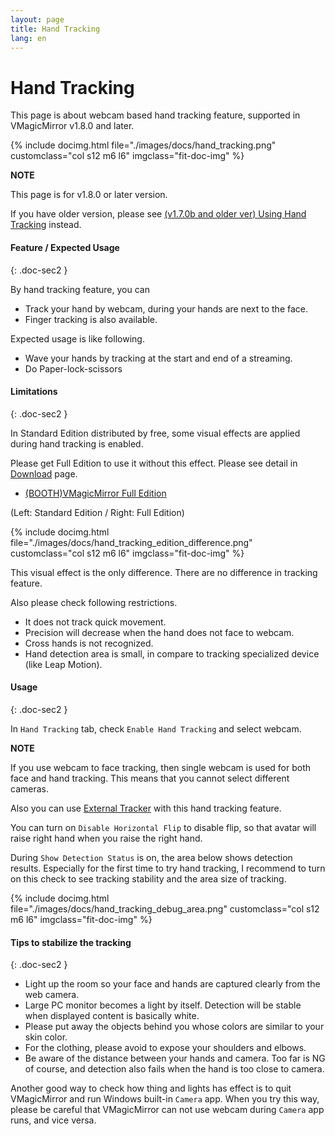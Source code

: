 ```yaml
---
layout: page
title: Hand Tracking
lang: en
---
```


# Hand Tracking

This page is about webcam based hand tracking feature, supported in VMagicMirror v1.8.0 and later.

<div class="row">
{% include docimg.html file="./images/docs/hand_tracking.png" customclass="col s12 m6 l6" imgclass="fit-doc-img" %}
</div>

<div class="note-area" markdown="1">

**NOTE**

This page is for v1.8.0 or later version.

If you have older version, please see  [(v1.7.0b and older ver) Using Hand Tracking](../docs/hand_tracking) instead.

</div>

#### Feature / Expected Usage
{: .doc-sec2 }

By hand tracking feature, you can

<div class="doc-ul" markdown="1">

- Track your hand by webcam, during your hands are next to the face.
- Finger tracking is also available.

</div>

Expected usage is like following.

<div class="doc-ul" markdown="1">

- Wave your hands by tracking at the start and end of a streaming.
- Do Paper-lock-scissors

</div>


#### Limitations
{: .doc-sec2 }

In Standard Edition distributed by free, some visual effects are applied during hand tracking is enabled.

Please get Full Edition to use it without this effect. Please see detail in [Download](../download) page.

<div class="doc-ul" markdown="1">

- [(BOOTH)VMagicMirror Full Edition](https://baku-dreameater.booth.pm/items/3064040)

</div>

(Left: Standard Edition / Right: Full Edition)

<div class="row">
{% include docimg.html file="./images/docs/hand_tracking_edition_difference.png" customclass="col s12 m6 l6" imgclass="fit-doc-img" %}
</div>

This visual effect is the only difference. There are no difference in tracking feature.

Also please check following restrictions.

<div class="doc-ul" markdown="1">

- It does not track quick movement.
- Precision will decrease when the hand does not face to webcam.
- Cross hands is not recognized.
- Hand detection area is small, in compare to tracking specialized device (like Leap Motion).

</div>


#### Usage
{: .doc-sec2 }

In `Hand Tracking` tab, check `Enable Hand Tracking` and select webcam.

<div class="note-area" markdown="1">

**NOTE**

If you use webcam to face tracking, then single webcam is used for both face and hand tracking. This means that you cannot select different cameras.

Also you can use [External Tracker](./external_tracker) with this hand tracking feature.

</div>

You can turn on `Disable Horizontal Flip` to disable flip, so that avatar will raise right hand when you raise the right hand.

During `Show Detection Status` is on, the area below shows detection results. Especially for the first time to try hand tracking, I recommend to turn on this check to see tracking stability and the area size of tracking.

<div class="row">
{% include docimg.html file="./images/docs/hand_tracking_debug_area.png" customclass="col s12 m6 l6" imgclass="fit-doc-img" %}
</div>


#### Tips to stabilize the tracking
{: .doc-sec2 }

<div class="doc-ul" markdown="1">

- Light up the room so your face and hands are captured clearly from the web camera.
- Large PC monitor becomes a light by itself. Detection will be stable when displayed content is basically white.
- Please put away the objects behind you whose colors are similar to your skin color.
- For the clothing, please avoid to expose your shoulders and elbows. 
- Be aware of the distance between your hands and camera. Too far is NG of course, and detection also fails when the hand is too close to camera.

</div>

Another good way to check how thing and lights has effect is to quit VMagicMirror and run Windows built-in `Camera` app.
When you try this way, please be careful that VMagicMirror can not use webcam during `Camera` app runs, and vice versa.
